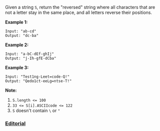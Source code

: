 Given a string `S`, return the "reversed" string where all characters that are not a letter stay in the same place, and all letters reverse their positions.

**Example 1:**

```
Input: "ab-cd"
Output: "dc-ba"
```

**Example 2:**

```
Input: "a-bC-dEf-ghIj"
Output: "j-Ih-gfE-dCba"
```

**Example 3:**

```
Input: "Test1ng-Leet=code-Q!"
Output: "Qedo1ct-eeLg=ntse-T!"
```

 

**Note:**

1. `S.length <= 100`
2. `33 <= S[i].ASCIIcode <= 122` 
3. `S` doesn't contain `\` or `"`

### [Editorial](https://leetcode.com/articles/reverse-only-letters/)
